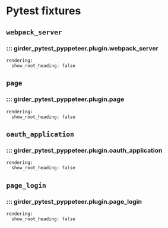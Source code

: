 # Pytest fixtures

## `webpack_server`
### ::: girder_pytest_pyppeteer.plugin.webpack_server
    rendering:
      show_root_heading: false

## `page`
### ::: girder_pytest_pyppeteer.plugin.page
    rendering:
      show_root_heading: false

## `oauth_application`
### ::: girder_pytest_pyppeteer.plugin.oauth_application
    rendering:
      show_root_heading: false

## `page_login`
### ::: girder_pytest_pyppeteer.plugin.page_login
    rendering:
      show_root_heading: false
